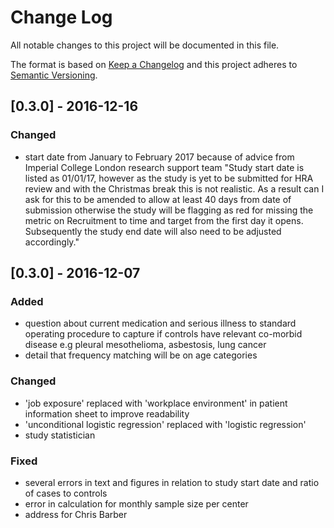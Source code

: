 # Change Log
All notable changes to this project will be documented in this file.

The format is based on [Keep a Changelog](http://keepachangelog.com/) 
and this project adheres to [Semantic Versioning](http://semver.org/).


## [0.3.0] - 2016-12-16

### Changed
- start date from January to February 2017 because of advice from Imperial College London research support team "Study start date is listed as 01/01/17, however as the study is yet to be submitted for HRA review and with the Christmas break this is not realistic. As a result can I ask for this to be amended to allow at least 40 days from date of submission otherwise the study will be flagging as red for missing the metric on Recruitment to time and target from the first day it opens. Subsequently the study end date will also need to be adjusted accordingly."



## [0.3.0] - 2016-12-07

### Added
- question about current medication and serious illness to standard operating procedure to capture if controls have relevant co-morbid disease e.g pleural mesothelioma, asbestosis, lung cancer
- detail that frequency matching will be on age categories 

### Changed
- 'job exposure' replaced with 'workplace environment' in patient information sheet to improve readability 
- 'unconditional logistic regression' replaced with 'logistic regression'
- study statistician

### Fixed
- several errors in text and figures in relation to study start date and ratio of cases to controls
- error in calculation for monthly sample size per center 
- address for Chris Barber
